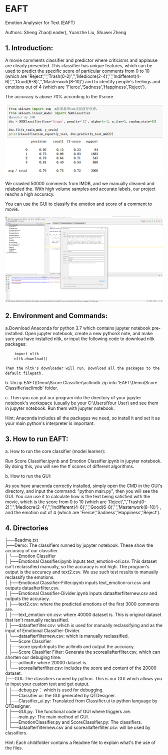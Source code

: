 # EAFT
Emotion Analysier for Text (EAFT)

Authors: Sheng Zhao(Leader), Yuanzhe Liu, Shuwei Zheng

## 1. Introduction: 
A movie comments classifier and predictor where criticisms and applause are clearly presented. This classifier has unique features, which can be used to predict the specific score of particular comments from 0 to 10 (which are 'Reject','','Trash(0-2)','','Mediocre(2-4)','','Indifferent(4-6)','','Good(6-8)','','Masterwork(8-10)') and to identify people's feelings and emotions out of 4 (which are 'Fierce','Sadness','Happiness','Reject'). 

The accuracy is above 70% according to the tfscore.

![Result70PercentAccuracy](https://github.com/JasonJarvan/EAFT/blob/master/Result%20Example/Result72PercentAccuracy.png)

We crawled 50000 comments from IMDB, and we manually cleaned and relabeled the. With high volume samples and accurate labels, our project reachs a high accuracy.

You can use the GUI to classify the emotion and score of a comment to movie.

![GUI](https://github.com/JasonJarvan/EAFT/blob/master/Result%20Example/GUI.png)

## 2. Environment and Commands: 	
a.Download Anaconda for python 3.7 which contains jupyter notebook pre-installed. Open jupyter notebook, create a new python3 note, and make sure you have installed nltk, or input the following code to download nltk packages:
```
	import nltk
	nltk.download()
```

	Then the nltk's downloader will run. Download all the packages to the default filepath.
 
b. Unzip EAFT\Demo\Score Classifier\aclImdb.zip into 'EAFT\Demo\Score Classifier\aclImdb' folder.

c. Then you can put our program into the directory of your jupyter notebook's workspace (usually be your C:\Users\Your User) and see them in jupyter notebook. Run them with jupyter notebook.

Hint: Anaconda includes all the packages we need, so install it and set it as your main python's interpreter is important.

## 3. How to run EAFT: 

a. How to run the core classifier (model learner): 

Run Score Classifier.ipynb and Emotion Classifier.ipynb in jupyter notebook. By doing this, you will see the tf scores of different algorithms.

b. How to run the GUI: 

As you have anaconda correctly installed, simply open the CMD in the GUI's directory, and input the command: "python main.py", then you will see the GUI. You can use it to calculate how is the text being satisfied with the movie, which is the score from 0 to 10 (which are 'Reject','','Trash(0-2)','','Mediocre(2-4)','','Indifferent(4-6)','','Good(6-8)','','Masterwork(8-10)') , and the emotion out of 4 (which are 'Fierce','Sadness','Happiness','Reject').

## 4. Directories
├──Readme.txt  
├──Demo: The classifiers runned by jupyter notebook. These show the accuracy of our classifier.  
│   └──Emotion Classifier   
│       ├──Emotional Classifier.ipynb inputs text_emotion-ori.csv. This dataset isn't reclassified manually, so the accuracy is not high. The program's output is the accuracy and text2.csv. We use such test results to manually 		reclassify the emotions.   
│       ├──Emotional Classifier-Filter.ipynb inputs text_emotion-ori.csv and outputs dataafterfilter.csv.  
│       ├──Emotional Classifier-Divider.ipynb inputs dataafterfilternew.csv and outputs the accuracy.  
│       ├──text2.csv: where the predicted emotions of the first 3000 comments are.  
│       ├──text_emotion-ori.csv: where 40000 dataset is. This is original dataset that isn't manually reclassified.  
│       ├──dataafterfilter.csv: which is used for manually reclassifying and as the input of Emotional Classifier-Divider.  
│       └──dataafterfilternew.csv: which is manually reclassified.  
│   └──Score Classifier  
│       ├──score.ipynb:Inputs the acllmdb and output the accuracy.  
│       ├──Score Classifier Filter: Generate the scoreallafterfilter.csv, which can shorten our debuging time.  
│       ├──acllmdb: where 20000 dataset is.  
│       └──scoreallafterfilter.csv: includes the score and content of the 20000 dataset.  
├──GUI: The classifiers runned by python. This is our GUI which allows you to input your custom text and get output.  
│   ├──debug.py： which is used for debugging.  
│   ├──Classifier.ui: the GUI generated by QTDesigner.  
│   ├──Classifier_ui.py: Translated from Classifier.ui to python language by QTDesigner.  
│   ├──GUI.py: The functional code of GUI where triggers are.  
│   ├──main.py: The main method of GUI.  
│   ├──EmotionClassifier.py and ScoreClassifier.py: The classifiers.  
│   └──dataafterfilternew.csv and scoreallafterfilter.csv: will be used by classifiers.  
  
Hint: Each childfolder contains a Readme file to explain what's the use of the files.
